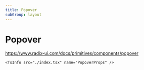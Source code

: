 ```yaml
---
title: Popover
subGroup: layout
---
```


# Popover

https://www.radix-ui.com/docs/primitives/components/popover

<Demo src="./demos/demo1.tsx" />

```
<TsInfo src="./index.tsx" name="PopoverProps" />
```

